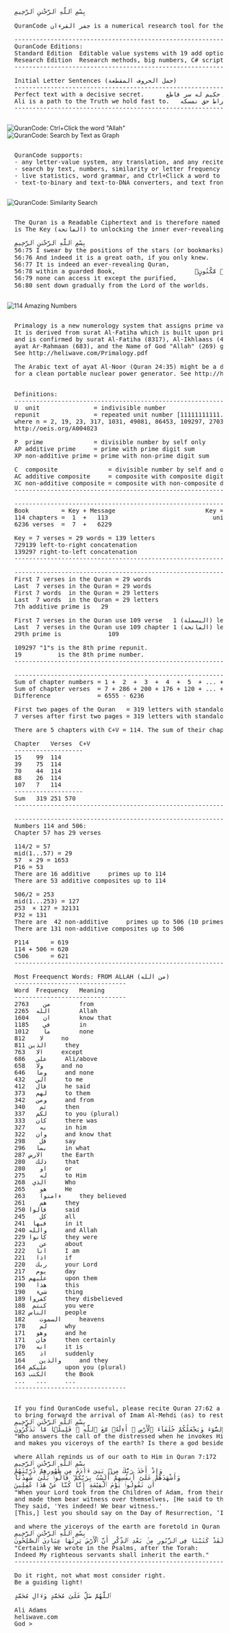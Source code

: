 ﻿<pre>

  بِسْمِ ٱللَّهِ ٱلرَّحْمَٰنِ ٱلرَّحِيمِ

  QuranCode جفر القرءان is a numerical research tool for the Final Book of God, Al-Quran (القرءان).

  ------------------------------------------------------------------------------
  QuranCode Editions:
  Standard Edition	Editable value systems with 19 add options.	[Start normally]
  Research Edition	Research methods, big numbers, C# script.	[Start with Shift]
  ------------------------------------------------------------------------------

  Initial Letter Sentences (جمل الحروف المقطعة)
  ------------------------------------------------------------------------------
  Perfect text with a decisive secret.		نص حكيم له سر قاطع
  Ali is a path to the Truth we hold fast to.	علي صراط حق نمسكه
  ------------------------------------------------------------------------------

</pre>
![QuranCode: Ctrl+Click the word "Allah"](https://raw.githubusercontent.com/heliwave/QuranCode/master/Common/Images/1.png?raw=true "Search Results as Text")
![QuranCode: Search by Text as Graph    ](https://raw.githubusercontent.com/heliwave/QuranCode/master/Common/Images/2.png?raw=true "Search Results as Graph")
<pre>

  QuranCode supports:
  - any letter-value system, any translation, and any reciter.
  - search by text, numbers, similarity or letter frequency sum.
  - live statistics, word grammar, and Ctrl+Click a word to display verses with related words.
  - text-to-binary and text-to-DNA converters, and text front-back symmetry.

</pre>
![QuranCode: Similarity Search          ](https://raw.githubusercontent.com/heliwave/QuranCode/master/Common/Images/3.png?raw=true "Letters of Similar Verses = Sum of chapter numbers")
<pre>

  The Quran is a Readable Ciphertext and is therefore named Al-Quran (قرءان) and its first chapter
  is The Key (الفاتحة) to unlocking the inner ever-revealing Quran (القرءان الكريم) as per Quran 56:75-80

  بِسْمِ ٱللَّهِ ٱلرَّحْمَٰنِ ٱلرَّحِيمِ
  56:75	I swear by the positions of the stars (or bookmarks)!		۞ فَلَآ أُقْسِمُ بِمَوَٰقِعِ ٱلنُّجُومِ
  56:76	And indeed it is a great oath, if you only knew.		وَإِنَّهُۥ لَقَسَمٌۭ لَّوْ تَعْلَمُونَ عَظِيمٌ
  56:77	It is indeed an ever-revealing Quran,				إِنَّهُۥ لَقُرْءَانٌۭ كَرِيمٌۭ
  56:78	within a guarded Book,						فِى كِتَٰبٍۢ مَّكْنُونٍۢ
  56:79	none can access it except the purified,				لَّا يَمَسُّهُۥٓ إِلَّا ٱلْمُطَهَّرُونَ
  56:80	sent down gradually from the Lord of the worlds.		تَنزِيلٌۭ مِّن رَّبِّ ٱلْعَٰلَمِينَ

</pre>
![114 Amazing Numbers                   ](https://raw.githubusercontent.com/heliwave/QuranCode/master/Common/Images/4.png?raw=true "Quran's 114 Amazing Numbers")
<pre>

  Primalogy is a new numerology system that assigns prime values to the Arabic alphabet.
  It is derived from surat Al-Fatiha which is built upon prime numbers (7 verses, 29 words, 139 letters)
  and is confirmed by surat Al-Fatiha (8317), Al-Ikhlaass (4201/3167), ayat Al-Kursi (11261),
  ayat Ar-Rahmaan (683), and the Name of God "Allah" (269) glory to Him alone.
  See http://heliwave.com/Primalogy.pdf

  The Arabic text of ayat Al-Noor (Quran 24:35) might be a design by Allah All-knowing
  for a clean portable nuclear power generator. See http://heliwave.com


  Definitions:
  ------------------------------------------------------------------------------
  U  unit               = indivisible number                              PINK
  repunit               = repeated unit number [11111111111...] = (10^n - 1)/9
  where n = 2, 19, 23, 317, 1031, 49081, 86453, 109297, 270343
  http://oeis.org/A004023

  P  prime              = divisible number by self only
  AP additive prime     = prime with prime digit sum                      BLUE
  XP non-additive prime = prime with non-prime digit sum                 GREEN

  C  composite              = divisible number by self and others
  AC additive composite     = composite with composite digit sum           RED
  XC non-additive composite = composite with non-composite digit sum     BROWN
  ------------------------------------------------------------------------------

  ------------------------------------------------------------------------------
  Book         = Key + Message                         Key = chapter 1 = الفاتحة
  114 chapters =  1  +   113                             unit and additive prime
  6236 verses  =  7  +   6229                                     additive prime

  Key = 7 verses = 29 words = 139 letters                         additive prime
  729139 left-to-right concatenation                              additive prime
  139297 right-to-left concatenation                              additive prime
  ------------------------------------------------------------------------------

  ------------------------------------------------------------------------------
  First 7 verses in the Quran = 29 words
  Last  7 verses in the Quran = 29 words
  First 7 words  in the Quran = 29 letters
  Last  7 words  in the Quran = 29 letters
  7th additive prime is   29

  First 7 verses in the Quran use 109 verse   1 (البسملة) letters
  Last  7 verses in the Quran use 109 chapter 1 (الفاتحة) letters
  29th prime is             109

  109297 "1"s is the 8th prime repunit.
  19          is the 8th prime number.
  ------------------------------------------------------------------------------

  ------------------------------------------------------------------------------
  Sum of chapter numbers = 1 +  2  +  3  +  4  +  5  + ... + 114  =  6555
  Sum of chapter verses  = 7 + 286 + 200 + 176 + 120 + ... +  6   =  6236
  Difference             = 6555 - 6236                            =   319

  First two pages of the Quran   = 319 letters with standalone hamza of الءاخرة
  7 verses after first two pages = 319 letters with standalone hamza of الءاخر

  There are 5 chapters with C+V = 114. The sum of their chapter numbers is 319.

  Chapter	Verses	C+V
  -------------------
  15	99	114
  39	75	114
  70	44	114
  88	26	114
  107	7	114
  -------------------
  Sum	319	251	570
  ------------------------------------------------------------------------------

  ------------------------------------------------------------------------------
  Numbers 114 and 506:
  Chapter 57 has 29 verses

  114/2 = 57
  mid(1...57) = 29
  57  × 29 = 1653
  P16 = 53
  There are 16 additive     primes up to 114
  There are 53 additive composites up to 114

  506/2 = 253
  mid(1...253) = 127
  253  × 127 = 32131
  P32 = 131
  There are  42 non-additive     primes up to 506 (10 primes with digit sum = 10)
  There are 131 non-additive composites up to 506

  P114      = 619
  114 + 506 = 620
  C506      = 621
  ------------------------------------------------------------------------------

  Most Freequenct Words: FROM ALLAH (من الله)
  -------------------------------
  Word	Frequency	Meaning
  -------------------------------
  من	2763		from
  الله	2265		Allah
  ان	1604		know that
  في	1185		in
  ما	1012		none
  لا	812		no
  الذين	811		they
  الا	763		except
  علي	686		Ali/above
  ولا	658		and no
  وما	646		and none
  الي	432		to me
  قال	412		he said
  لهم	373		to them
  ومن	342		and from
  ثم	340		then
  لكم	337		to you (plural)
  كان	333		there was
  به	327		in him
  وان	322		and know that
  قل	298		say
  بما	296		in what
  الارض	287		the Earth
  ذلك	280		that
  او	280		or
  له	275		to Him
  الذي	268		Who
  هو	265		He
  ءامنوا	263		they believed
  هم	261		they
  قالوا	250		said
  كل	245		all
  فيها	241		in it
  والله	240		and Allah
  كانوا	229		they were
  عن	223		about
  انا	222		I am
  اذا	221		if
  ربك	220		your Lord
  يوم	217		day
  عليهم	215		upon them
  هذا	190		this
  شيء	190		thing
  كفروا	189		they disbelieved
  كنتم	188		you were
  الناس	182		people
  السموت	182		heavens
  لم	178		why
  وهو	171		and he
  فان	171		then certainly
  انه	170		it is
  اذ	165		suddenly
  والذين	164		and they
  عليكم	164		upon you (plural)
  الكتب	163		the Book
  ...	...		...
  -------------------------------


  If you find QuranCode useful, please recite Quran 27:62 a prime number of times (preferably 313)
  to bring forward the arrival of Imam Al-Mehdi (as) to restore peace and justice to the crying Earth.
  بِسْمِ ٱللَّهِ ٱلرَّحْمَٰنِ ٱلرَّحِيمِ
  أَمَّن يُجِيبُ ٱلْمُضْطَرَّ إِذَا دَعَاهُ وَيَكْشِفُ ٱلسُّوٓءَ وَيَجْعَلُكُمْ خُلَفَآءَ ٱلْأَرْضِ ۗ أَءِلَٰهٌۭ مَّعَ ٱللَّهِ ۚ قَلِيلًۭا مَّا تَذَكَّرُونَ
  "Who answers the call of the distressed when he invokes Him and removes his distress,
  and makes you viceroys of the earth? Is there a god besides Allah? How little do you remember?"

  where Allah reminds us of our oath to Him in Quran 7:172
  بِسْمِ ٱللَّهِ ٱلرَّحْمَٰنِ ٱلرَّحِيمِ
  وَإِذْ أَخَذَ رَبُّكَ مِنۢ بَنِىٓ ءَادَمَ مِن ظُهُورِهِمْ ذُرِّيَّتَهُمْ
  وَأَشْهَدَهُمْ عَلَىٰٓ أَنفُسِهِمْ أَلَسْتُ بِرَبِّكُمْ ۖ قَالُوا۟ بَلَىٰ ۛ شَهِدْنَآ
  أَن تَقُولُوا۟ يَوْمَ ٱلْقِيَٰمَةِ إِنَّا كُنَّا عَنْ هَٰذَا غَٰفِلِينَ
  "When your Lord took from the Children of Adam, from their loins, their descendants
  and made them bear witness over themselves, [He said to them,] 'Am I not your Lord?'
  They said, 'Yes indeed! We bear witness.'
  [This,] lest you should say on the Day of Resurrection, ‘Indeed we were unaware of this."

  and where the viceroys of the earth are foretold in Quran 21:105
  بِسْمِ ٱللَّهِ ٱلرَّحْمَٰنِ ٱلرَّحِيمِ
  وَلَقَدْ كَتَبْنَا فِى ٱلزَّبُورِ مِنۢ بَعْدِ ٱلذِّكْرِ أَنَّ ٱلْأَرْضَ يَرِثُهَا عِبَادِىَ ٱلصَّٰلِحُونَ
  "Certainly We wrote in the Psalms, after the Torah:
  Indeed My righteous servants shall inherit the earth."
  ------------------------------------------------------------------------------

  Do it right, not what most consider right.
  Be a guiding light!

  ٱللَّهُمَّ صَلِّ عَلَىٰ مُحَمَّدٍ وَءَالِ مُحَمَّدٍ

  Ali Adams
  heliwave.com
  God >
</pre>
